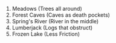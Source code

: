 1. Meadows (Trees all around)
2. Forest Caves (Caves as death pockets)
3. Spring's River  (River in the middle)
4. Lumberjack  (Logs that obstruct)
5. Frozen Lake  (Less Friction)